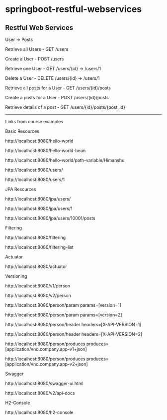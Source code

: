 # springboot-restful-webservices
Restful Web Services
----------------------------------------------

User -> Posts


Retrieve all Users - GET /users

Create a User - POST /users

Retrieve one User - GET /users/{id} -> /users/1

Delete a User - DELETE /users/{id} -> /users/1

Retrieve all posts for a User - GET /users/{id}/posts

Create a posts for a User - POST /users/{id}/posts

Retrieve details of a post - GET /users/{id}/posts/{post_id}


----------------------------------------------------------------------

Links from course examples

Basic Resources

http://localhost:8080/hello-world

http://localhost:8080/hello-world-bean

http://localhost:8080/hello-world/path-variable/Himanshu

http://localhost:8080/users/

http://localhost:8080/users/1


JPA Resources

http://localhost:8080/jpa/users/

http://localhost:8080/jpa/users/1

http://localhost:8080/jpa/users/10001/posts


Filtering

http://localhost:8080/filtering

http://localhost:8080/filtering-list


Actuator

http://localhost:8080/actuator


Versioning

http://localhost:8080/v1/person

http://localhost:8080/v2/person

http://localhost:8080/person/param
params=[version=1]

http://localhost:8080/person/param
params=[version=2]

http://localhost:8080/person/header
headers=[X-API-VERSION=1]

http://localhost:8080/person/header
headers=[X-API-VERSION=2]

http://localhost:8080/person/produces
produces=[application/vnd.company.app-v1+json]

http://localhost:8080/person/produces
produces=[application/vnd.company.app-v2+json]


Swagger

http://localhost:8080/swagger-ui.html

http://localhost:8080/v2/api-docs


H2-Console

http://localhost:8080/h2-console
